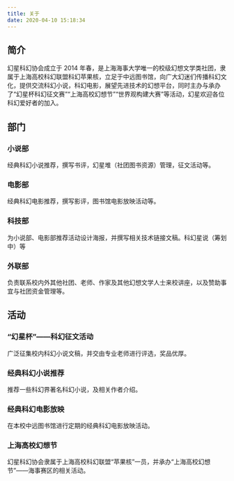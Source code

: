 ```yaml
---
title: 关于
date: 2020-04-10 15:18:34
---
```


## 简介

幻星科幻协会成立于 2014 年春，是上海海事大学唯一的校级幻想文学类社团，隶属于上海高校科幻联盟科幻苹果核，立足于中远图书馆，向广大幻迷们传播科幻文化，提供交流科幻小说，科幻电影，展望先进技术的幻想平台，同时主办与承办了“幻星杯科幻征文赛”“上海高校幻想节”“世界观构建大赛”等活动，幻星欢迎各位科幻爱好者的加入。

## 部门

### 小说部

经典科幻小说推荐，撰写书评，幻星堆（社团图书资源）管理，征文活动等。

### 电影部

经典科幻电影推荐，撰写影评，图书馆电影放映活动等。

### 科技部

为小说部、电影部推荐活动设计海报，并撰写相关技术链接文稿。科幻星说（筹划中）等

### 外联部

负责联系校内外其他社团、老师、作家及其他幻想文学人士来校讲座，以及赞助事宜与社团资金管理等。

## 活动

### “幻星杯”——科幻征文活动

广泛征集校内科幻小说文稿，并交由专业老师进行评选，奖品优厚。

### 经典科幻小说推荐

推荐一些科幻界著名科幻小说，及相关作者介绍。

### 经典科幻电影放映

在本校中远图书馆进行定期的经典科幻电影放映活动。

### 上海高校幻想节

幻星科幻协会隶属于上海高校科幻联盟“苹果核”一员，并承办“上海高校幻想节”——海事赛区的相关活动。
